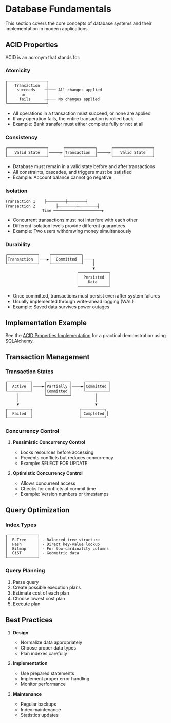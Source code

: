 # Database Fundamentals 

This section covers the core concepts of database systems and their implementation in modern applications.

## ACID Properties

ACID is an acronym that stands for:

### Atomicity
```
┌─────────────────┐
│   Transaction   │
│    succeeds    ─┼─── All changes applied
│      or         │
│     fails      ─┼─── No changes applied
└─────────────────┘
```

- All operations in a transaction must succeed, or none are applied
- If any operation fails, the entire transaction is rolled back
- Example: Bank transfer must either complete fully or not at all

### Consistency
```
┌─────────────────┐      ┌─────────────┐      ┌─────────────────┐
│   Valid State   │─────►│Transaction  │─────►│   Valid State   │
└─────────────────┘      └─────────────┘      └─────────────────┘
```

- Database must remain in a valid state before and after transactions
- All constraints, cascades, and triggers must be satisfied
- Example: Account balance cannot go negative

### Isolation
```
Transaction 1    ├────────┼────────┤
Transaction 2         ├────────┼────────┤
                Time ─────────────────────►
```

- Concurrent transactions must not interfere with each other
- Different isolation levels provide different guarantees
- Example: Two users withdrawing money simultaneously

### Durability
```
┌─────────────┐    ┌─────────────┐
│Transaction  │───►│  Committed  │────┐
└─────────────┘    └─────────────┘    │
                                      ▼
                               ┌─────────────┐
                               │  Persisted  │
                               │    Data     │
                               └─────────────┘
```

- Once committed, transactions must persist even after system failures
- Usually implemented through write-ahead logging (WAL)
- Example: Saved data survives power outages

## Implementation Example

See the [ACID Properties Implementation](../src/examples/database_fundamentals/acid_properties.py) for a practical demonstration using SQLAlchemy.

## Transaction Management

### Transaction States
```
┌──────────┐     ┌──────────┐     ┌──────────┐
│  Active  │────►│Partially │────►│Committed │
└──────────┘     │Committed │     └──────────┘
     │           └──────────┘          │
     │                                 │
     ▼                                 ▼
┌──────────┐                    ┌──────────┐
│  Failed  │                    │ Completed │
└──────────┘                    └──────────┘
```

### Concurrency Control

1. **Pessimistic Concurrency Control**
   - Locks resources before accessing
   - Prevents conflicts but reduces concurrency
   - Example: SELECT FOR UPDATE

2. **Optimistic Concurrency Control**
   - Allows concurrent access
   - Checks for conflicts at commit time
   - Example: Version numbers or timestamps

## Query Optimization

### Index Types
```
┌─────────────┐
│  B-Tree     │ - Balanced tree structure
│  Hash       │ - Direct key-value lookup
│  Bitmap     │ - For low-cardinality columns
│  GiST       │ - Geometric data
└─────────────┘
```

### Query Planning
1. Parse query
2. Create possible execution plans
3. Estimate cost of each plan
4. Choose lowest cost plan
5. Execute plan

## Best Practices

1. **Design**
   - Normalize data appropriately
   - Choose proper data types
   - Plan indexes carefully

2. **Implementation**
   - Use prepared statements
   - Implement proper error handling
   - Monitor performance

3. **Maintenance**
   - Regular backups
   - Index maintenance
   - Statistics updates 